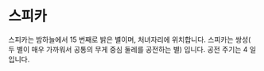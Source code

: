 # 스피카

스피카는 밤하늘에서 15 번째로 밝은 별이며, 처녀자리에 위치합니다. 스피카는 쌍성(
두 별이 매우 가까워서 공통의 무게 중심 둘레를 공전하는 별) 입니다. 공전 주기는 4
일입니다.

